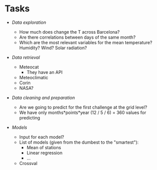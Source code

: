 # Tasks

+ *Data exploration*
    + How much does change the T across Barcelona?
    + Are there correlations between days of the same month?
    + Which are the most relevant variables for the mean temperature? Humidity? Wind? Solar radiation?

+ *Data retrieval*
    + Meteocat
        + They have an API
    + Meteoclimatic
    + Corin
    + NASA?

+ *Data cleaning and preparation*
    + Are we going to predict for the first challenge at the grid level?
    + We have only months\*points\*year (12 / 5 / 6) = 360 values for predicting

+ *Models*
    + Input for each model?
    + List of models (given from the dumbest to the "smartest"):
        + Mean of stations
        + Linear regression
        + ...
    + Crossval